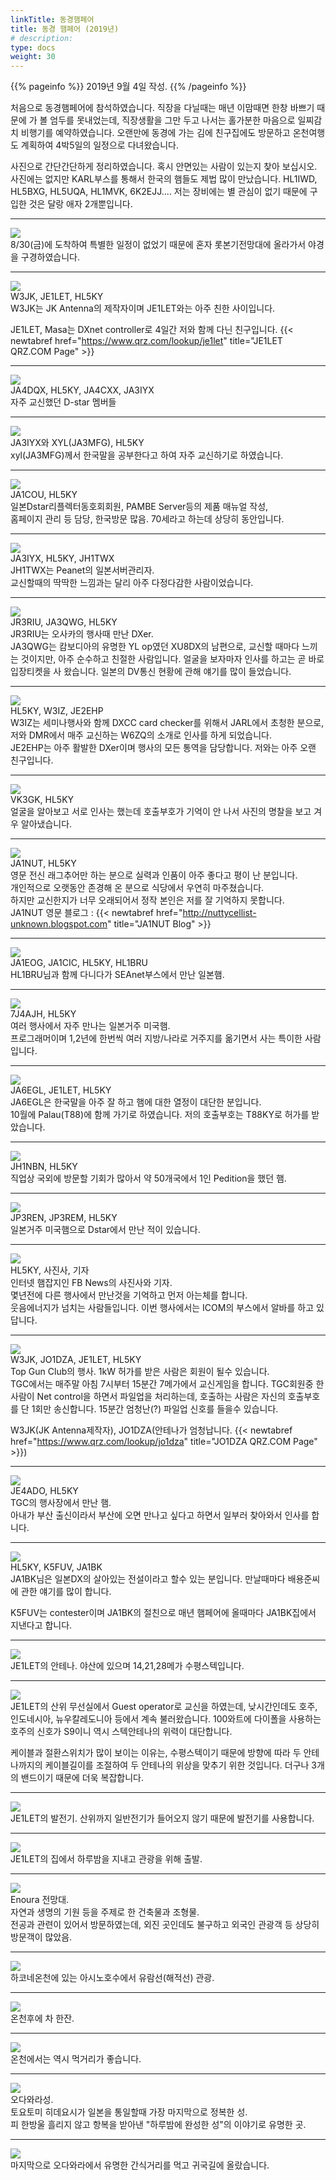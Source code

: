 ```yaml
---
linkTitle: 동경햄페어
title: 동경 햄페어 (2019년)
# description: 
type: docs
weight: 30
---
```


{{% pageinfo %}}
2019년 9월 4일 작성.
{{% /pageinfo %}} 




처음으로 동경햄페어에 참석하였습니다. 직장을 다닐때는 매년 이맘때면 한창 바쁘기 때문에 가 볼 엄두를 못내었는데, 직장생활을 그만 두고 나서는 홀가분한 마음으로 일찌감치 비행기를 예약하였습니다. 오랜만에 동경에 가는 김에 친구집에도 방문하고 온천여행도 계획하여 4박5일의 일정으로 다녀왔습니다.<br>


사진으로 간단간단하게 정리하였습니다. 혹시 안면있는 사람이 있는지 찾아 보십시오. 사진에는 없지만 KARL부스를 통해서 한국의 햄들도 제법 많이 만났습니다. HL1IWD, HL5BXG, HL5UQA, HL1MVK, 6K2EJJ.... 저는 장비에는 별 관심이 없기 때문에 구입한 것은 달랑 애자 2개뿐입니다.<br>

-----------------------
<img src="/friendship/img/rotponki.jpeg"><br>
8/30(금)에 도착하여 특별한 일정이 없었기 때문에 혼자 롯본기전망대에 올라가서 야경을 구경하였습니다.<br>

----------------------

<img src="/friendship/img/w3jk.jpeg"><br>
W3JK, JE1LET, HL5KY<br>
W3JK는 JK Antenna의 제작자이며 JE1LET와는 아주 친한 사이입니다.<br>

JE1LET, Masa는 DXnet controller로 4일간 저와 함께 다닌 친구입니다. {{< newtabref href="https://www.qrz.com/lookup/je1let" title="JE1LET QRZ.COM Page" >}}<br>

-------------------------

<img src="/friendship/img/dstar.jpeg"><br>
JA4DQX, HL5KY, JA4CXX, JA3IYX<br>
자주 교신했던 D-star 멤버들

------------------------------

<img src="/friendship/img/ja3iyx.jpeg"><br>
JA3IYX와 XYL(JA3MFG), HL5KY<br>
xyl(JA3MFG)께서 한국말을 공부한다고 하여 자주 교신하기로 하였습니다.

------------------------------

<img src="/friendship/img/ja1cou.jpeg"><br>
JA1COU, HL5KY<br>
일본Dstar리플렉터동호회회원, PAMBE Server등의 제품 매뉴얼 작성,<br>홈페이지 관리 등 담당, 한국방문 많음. 70세라고 하는데 상당히 동안입니다.

----------------------------------

<img src="/friendship/img/jh1twx.jpeg"><br>
JA3IYX, HL5KY, JH1TWX<br>
JH1TWX는 Peanet의 일본서버관리자.<br>
교신할때의 딱딱한 느낌과는 달리 아주 다정다감한 사람이었습니다.

----------------------------------

<img src="/friendship/img/ja3qwg.jpeg"><br>
JR3RIU, JA3QWG, HL5KY<br>
JR3RIU는 오사카의 행사때 만난 DXer.<br>
JA3QWG는 캄보디아의 유명한 YL op였던 XU8DX의 남편으로, 교신할 때마다 느끼는 것이지만, 아주 순수하고 친절한 사람입니다. 얼굴을 보자마자 인사를 하고는 곧 바로 입장티켓을 사 왔습니다. 일본의 DV통신 현황에 관해 얘기를 많이 들었습니다.

-----------------------------------

<img src="/friendship/img/je2ehp.jpeg"><br>
HL5KY, W3IZ, JE2EHP<br>
W3IZ는 세미나행사와 함께 DXCC card checker를 위해서 JARL에서 초청한 분으로, 저와 DMR에서 매주 교신하는 W6ZQ의 소개로 인사를 하게 되었습니다.<br>
JE2EHP는 아주 활발한 DXer이며 행사의 모든 통역을 담당합니다. 저와는 아주 오랜 친구입니다.

-----------------------------------------

<img src="/friendship/img/vk3gk.jpeg"><br>
VK3GK, HL5KY<br>
얼굴을 알아보고 서로 인사는 했는데 호출부호가 기억이 안 나서 사진의 명찰을 보고 겨우 알아냈습니다.

---------------------------------------
 
<img src="/friendship/img/ja1nut.jpeg"><br>
JA1NUT, HL5KY<br>
영문 전신 래그추어만 하는 분으로 실력과 인품이 아주 좋다고  평이 난 분입니다.<br>
개인적으로 오랫동안 존경해 온 분으로 식당에서 우연히 마주쳤습니다.<br>
하지만 교신한지가 너무 오래되어서 정작 본인은 저를 잘 기억하지 못합니다.<br>
JA1NUT 영문 블로그 : {{< newtabref href="http://nuttycellist-unknown.blogspot.com" title="JA1NUT Blog" >}}

------------------------------------------

<img src="/friendship/img/hl1bru.jpeg"><br>
JA1EOG, JA1CIC, HL5KY, HL1BRU<br>
HL1BRU님과 함께 다니다가 SEAnet부스에서 만난 일본햄.

------------------------------------------

<img src="/friendship/img/7j4ajh.jpeg"><br>
7J4AJH, HL5KY<br>
여러 행사에서 자주 만나는 일본거주 미국햄.<br>
프로그래머이며 1,2년에 한번씩 여러 지방/나라로 거주지를 옮기면서 사는 특이한 사람입니다.

--------------------------------------

<img src="/friendship/img/ja6egl.jpeg"><br>
JA6EGL, JE1LET, HL5KY<br>
JA6EGL은 한국말을 아주 잘 하고 햄에 대한 열정이 대단한 분입니다.<br>
10월에 Palau(T88)에 함께 가기로 하였습니다. 저의 호출부호는 T88KY로 허가를 받았습니다.

---------------------------------------

<img src="/friendship/img/jh1nbn.jpeg"><br>
JH1NBN, HL5KY<br>
직업상 국외에 방문할 기회가 많아서 약 50개국에서 1인 Pedition을 했던 햄.

-------------------------------------

<img src="/friendship/img/jp3ren.jpeg"><br>
JP3REN, JP3REM, HL5KY<br>
일본거주 미국햄으로 Dstar에서 만난 적이 있습니다.

---------------------------------------

<img src="/friendship/img/fbnews.jpeg"><br>
HL5KY, 사진사, 기자<br>
인터넷 햄잡지인 FB News의 사진사와 기자.<br>
몇년전에 다른 행사에서 만난것을 기억하고 먼저 아는체를 합니다.<br>
웃음에너지가 넘치는 사람들입니다. 이번 행사에서는 ICOM의 부스에서 알바를 하고 있답니다.

-------------------------------------------

<img src="/friendship/img/tgc.jpeg"><br>
W3JK, JO1DZA, JE1LET, HL5KY<br>
Top Gun Club의 행사. 1kW 허가를 받은 사람은 회원이 될수 있습니다.<br>
TGC에서는 매주말 아침 7시부터 15분간 7메가에서 교신게임을 합니다. TGC회원중 한사람이 Net control을 하면서 파일업을 처리하는데, 호출하는 사람은 자신의 호출부호를 단 1회만 송신합니다. 15분간 엄청난(?) 파일업 신호를 들을수 있습니다.<br>

W3JK(JK Antenna제작자), JO1DZA(안테나가 엄청납니다. {{< newtabref href="https://www.qrz.com/lookup/jo1dza" title="JO1DZA QRZ.COM Page" >}})

---------------------------------------------

<img src="/friendship/img/je4ado.jpeg"><br>
JE4ADO, HL5KY<br>
TGC의 행사장에서 만난 햄.<br>
아내가 부산 출신이라서 부산에 오면 만나고 싶다고 하면서 일부러 찾아와서 인사를 합니다.

-------------------------------------------

<img src="/friendship/img/ja1bk.jpeg"><br>
HL5KY, K5FUV, JA1BK<br>
JA1BK님은 일본DX의 살아있는 전설이라고 할수 있는 분입니다. 만날때마다 배용준씨에 관한 얘기를 많이 합니다.

K5FUV는 contester이며 JA1BK의 절친으로 매년 햄페어에 올때마다 JA1BK집에서 지낸다고 합니다.

---------------------------------------------

<img src="/friendship/img/je1let_ant.jpeg"><br>
JE1LET의 안테나. 야산에 있으며 14,21,28메가 수평스텍입니다.

---------------------------------------------

<img src="/friendship/img/je1let_shack.jpeg"><br>
JE1LET의 산위 무선실에서 Guest operator로 교신을 하였는데, 낮시간인데도 호주, 인도네시아, 뉴우칼레도니아 등에서 계속 불러왔습니다. 100와트에 다이폴을 사용하는 호주의 신호가 S9이니 역시 스텍안테나의 위력이 대단합니다.

케이블과 절환스위치가 많이 보이는 이유는, 수평스텍이기 때문에 방향에 따라 두 안테나까지의 케이블길이를 조절하여 두 안테나의 위상을 맞추기 위한 것입니다. 더구나 3개의 밴드이기 때문에 더욱 복잡합니다.

----------------------------------------------

<img src="/friendship/img/je1let_generator.jpeg"><br>
JE1LET의 발전기. 산위까지 일반전기가 들어오지 않기 때문에 발전기를 사용합니다.

------------------------------------------------

<img src="/friendship/img/je1let_house.jpeg"><br>
JE1LET의 집에서 하루밤을 지내고 관광을 위해 출발.

------------------------------------------------

<img src="/friendship/img/enoura.jpeg"><br>
Enoura 전망대.<br>
자연과 생명의 기원 등을 주제로 한 건축물과 조형물.<br>
전공과 관련이 있어서 방문하였는데, 외진 곳인데도 불구하고 외국인 관광객 등 상당히 방문객이 많았음.

-------------------------------------------------

<img src="/friendship/img/asino.jpeg"><br>
하코네온천에 있는 아시노호수에서 유람선(해적선) 관광.

------------------------------------------------

<img src="/friendship/img/hakone_room.jpeg"><br>
온천후에 차 한잔.

-----------------------------------------------

<img src="/friendship/img/hakone_dinner.jpeg"><br>
온천에서는 역시 먹거리가 좋습니다.

----------------------------------------------

<img src="/friendship/img/castle.jpeg"><br>
오다와라성.<br>
토요토미 히데요시가 일본을 통일할때 가장 마지막으로 정복한 성.<br>
피 한방울 흘리지 않고 항복을 받아낸 "하루밤에 완성한 성"의 이야기로 유명한 곳.

------------------------------------------------

<img src="/friendship/img/snack.jpeg"><br>
마지막으로 오다와라에서 유명한 간식거리를 먹고 귀국길에 올랐습니다.

 

 